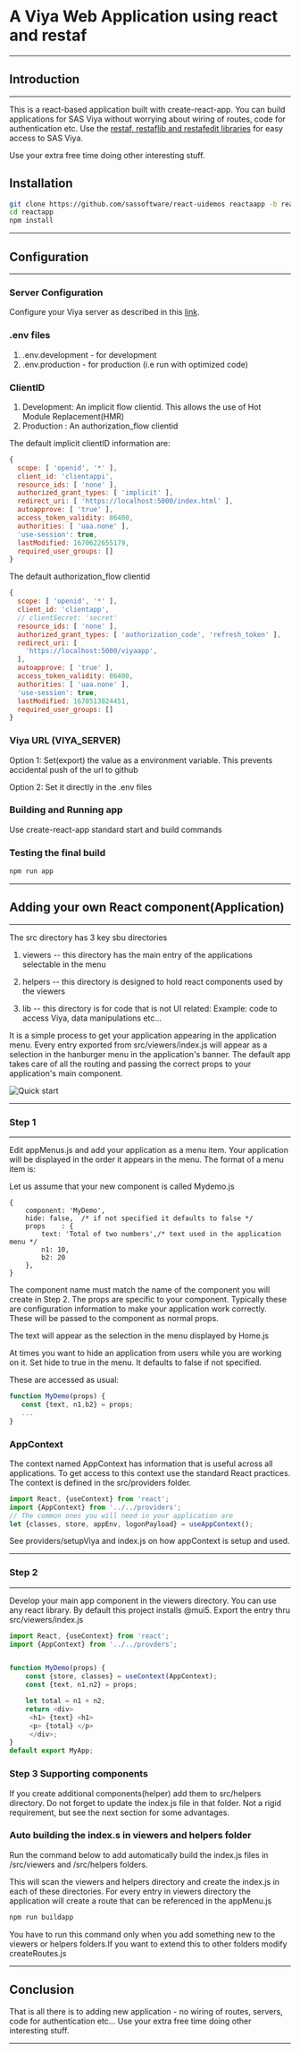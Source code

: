 # A Viya Web Application using react and restaf

---

## Introduction

---

This is a react-based application built with create-react-app. You can build applications for SAS Viya
without worrying about wiring of routes, code for authentication etc. Use the [restaf, restaflib and restafedit libraries](https://sassoftware.github.io/restaf) for easy access to SAS Viya.

Use your extra free time doing other interesting stuff.

## Installation

```sh
git clone https://github.com/sassoftware/react-uidemos reactaapp -b reactapp
cd reactapp
npm install
```

---

## Configuration

---

### Server Configuration

Configure your Viya server as described in this [link](https://github.com/sassoftware/restaf/wiki/usefulTips).

### .env files

1. .env.development - for development
2. .env.production - for production (i.e run with optimized code)

### ClientID

1. Development: An implicit flow clientid. This allows the use of Hot Module Replacement(HMR)
2. Production : An authorization_flow clientid

The default implicit clientID information are:

```js
{
  scope: [ 'openid', '*' ],
  client_id: 'clientappi',
  resource_ids: [ 'none' ],
  authorized_grant_types: [ 'implicit' ],
  redirect_uri: [ 'https://localhost:5000/index.html' ],
  autoapprove: [ 'true' ],
  access_token_validity: 86400,
  authorities: [ 'uaa.none' ],
  'use-session': true,
  lastModified: 1670622655179,
  required_user_groups: []
}
```

The default authorization_flow clientid

```js
{
  scope: [ 'openid', '*' ],
  client_id: 'clientapp',
  // clientSecret: 'secret'
  resource_ids: [ 'none' ],
  authorized_grant_types: [ 'authorization_code', 'refresh_token' ],
  redirect_uri: [
    'https://localhost:5000/viyaapp',
  ],
  autoapprove: [ 'true' ],
  access_token_validity: 86400,
  authorities: [ 'uaa.none' ],
  'use-session': true,
  lastModified: 1670513824451,
  required_user_groups: []
}

```

### Viya URL (VIYA_SERVER)

Option 1:   Set(export) the value as a environment variable. This prevents accidental push of the url to github

Option 2: Set it directly in the .env files

### Building and Running app

Use create-react-app standard start and build commands

### Testing the final build

```sh
npm run app
```

---

## Adding your own React component(Application)

---

The src directory has 3 key sbu directories

1. viewers -- this directory has the main entry of the applications selectable in the menu

2. helpers  -- this directory is designed to hold react components used by the viewers

3. lib      -- this directory is for code that is not UI related: Example: code to access Viya, data manipulations etc...

>
It is a simple process to get your application appearing in the application menu. Every entry exported from src/viewers/index.js will appear as a selection in the hanburger menu in the application's banner. The default app takes care of all the routing and passing the correct props to your application's main component.

![Quick start](https://github.com/sassoftware/restaf/blob/2.0.0/images/viya-app.png)

---

### Step 1

---

 Edit appMenus.js and add your application as a menu item. Your application will be displayed in the order it appears in the menu. The format of a menu item is:  

Let us assume that your new component is called Mydemo.js

```atom
{
    component: 'MyDemo',
    hide: false,  /* if not specified it defaults to false */
    props    : {
        text: 'Total of two numbers',/* text used in the application menu */
        n1: 10,
        b2: 20
    },
}
```

The component name must match the name of the component you will create in Step 2.
The props are specific to your component. Typically these are configuration information to make your application work correctly. These will be passed to the component as normal props.

The text will appear as the selection in the menu displayed by Home.js

At times you want to hide an application from users while you are working on it. Set hide to true in the menu. It defaults to false if not specified.

These are accessed as usual:

 ```js
function MyDemo(props) {
    const {text, n1,b2} = props;
    ...
}
```

### AppContext

The context named AppContext has information that is useful across all applications.
To get access to this context use the standard React practices.
The context is defined in the src/providers folder.

```js
import React, {useContext} from 'react';
import {AppContext} from '../../providers';
// The common ones you will need in your application are
let {classes, store, appEnv, logonPayload} = useAppContext();
```

See providers/setupViya and index.js on how appContext is setup and used.

---

### Step 2

---

Develop your main app component in the viewers directory. You can use any react library. By default this project installs @mui5.
Export the entry thru src/viewers/index.js

```js
import React, {useContext} from 'react';
import {AppContext} from '../../provders';


function MyDemo(props) {
    const {store, classes} = useContext(AppContext);
    const {text, n1,n2} = props;

    let total = n1 + n2;
    return <div>
     <h1> {text} <h1>
     <p> {total} </p>
     </div>;
}
default export MyApp;
```

### Step 3 Supporting components

If you create additional components(helper) add them to src/helpers directory. Do not forget to update the index.js file in that folder. Not a rigid requirement, but see the next section for some advantages.

### Auto building the index.s in viewers and helpers folder

Run the command below to add automatically build the index.js files in /src/viewers and /src/helpers folders.

This will scan the viewers and helpers directory and create the index.js in each of these directories.
For every entry in viewers directory the application will create a route that can be referenced in the appMenu.js

```sh
npm run buildapp
```

 You have to run this command only when you add something new to the viewers or helpers folders.If you want to extend this to other folders modify createRoutes.js

---

## **Conclusion**

That is all there is to adding new application - no wiring of routes, servers, code for authentication etc...
Use your extra free time doing other interesting stuff.

---
